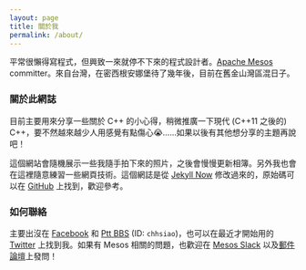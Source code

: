 ```yaml
---
layout: page
title: 關於我
permalink: /about/
---
```


平常很懶得寫程式，但興致一來就停不下來的程式設計者。[Apache Mesos](https://mesos.apache.org) committer。來自台灣，在密西根安娜堡待了幾年後，目前在舊金山灣區混日子。

### 關於此網誌

目前主要用來分享一些關於 C++ 的小心得，稍微推廣一下現代 (C++11 之後的) C++，要不然越來越少人用感覺有點傷心😭……如果以後有其他想分享的主題再說吧！

這個網站會隨機展示一些我隨手拍下來的照片，之後會慢慢更新相簿。另外我也會在這裡隨意練習一些網頁技術。這個網誌是從 [Jekyll Now](https://github.com/barryclark/jekyll-now) 修改過來的，原始碼可以在 [GitHub](https://github.com/chhsia0/chhsiao0.github.io) 上找到，歡迎參考。

### 如何聯絡

主要出沒在 [Facebook](https://www.facebook.com/chhsia0) 和 [Ptt BBS](ssh://bbs@ptt.cc) (ID: `chhsiao`)，也可以在最近才開始用的 [Twitter](https://www.twitter.com/chhsia0) 上找到我。如果有 Mesos 相關的問題，也歡迎在 [Mesos Slack](https://mesos.slack.com/) 以及[郵件論壇](http://mesos.apache.org/community/#mailing-lists)上發問！
